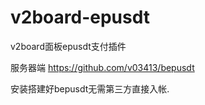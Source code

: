 # v2board-epusdt
v2board面板epusdt支付插件

服务器端 https://github.com/v03413/bepusdt

安装搭建好bepusdt无需第三方直接入帐.
